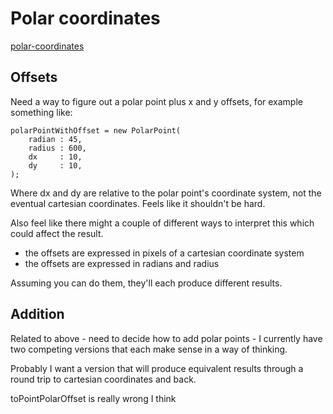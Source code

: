Polar coordinates
=================



[polar-coordinates](../[library]/polar-coordinates.js)



Offsets
-------

Need a way to figure out a polar point plus x and y offsets, for example something like:


	polarPointWithOffset = new PolarPoint(
		radian : 45,
		radius : 600,
		dx     : 10,
		dy     : 10,
	);


Where dx and dy are relative to the polar point's coordinate system, not the eventual cartesian coordinates.
Feels like it shouldn't be hard.

Also feel like there might a couple of different ways to interpret this which could affect the result.
* the offsets are expressed in pixels of a cartesian coordinate system
* the offsets are expressed in radians and radius

Assuming you can do them, they'll each produce different results.



Addition
--------

Related to above - need to decide how to add polar points - I currently have two competing versions that each make sense in a way of thinking.

Probably I want a version that will produce equivalent results through a round trip to cartesian coordinates and back.

toPointPolarOffset is really wrong I think


